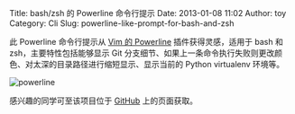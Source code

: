 Title: bash/zsh 的 Powerline 命令行提示
Date: 2013-01-08 11:02
Author: toy
Category: Cli
Slug: powerline-like-prompt-for-bash-and-zsh

此 Powerline 命令行提示从 [Vim 的 Powerline][v] 插件获得灵感，适用于
bash 和 zsh，主要特性包括能够显示 Git
分支细节、如果上一条命令执行失败则更改颜色、对太深的目录路径进行缩短显示、显示当前的
Python virtualenv 环境等。

![powerline](http://lt-file.b0.upaiyun.com/files/2013/01/powerline.png)

感兴趣的同学可至该项目位于 [GitHub][g] 上的页面获取。

[v]: https://github.com/Lokaltog/vim-powerline  
[g]: https://github.com/milkbikis/powerline-bash
